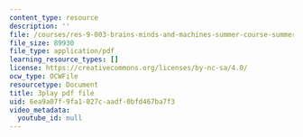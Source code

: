```yaml
---
content_type: resource
description: ''
file: /courses/res-9-003-brains-minds-and-machines-summer-course-summer-2015/6ea9a07f9fa1027caadf0bfd467ba7f3_Em9I6XTQA3I.pdf
file_size: 89930
file_type: application/pdf
learning_resource_types: []
license: https://creativecommons.org/licenses/by-nc-sa/4.0/
ocw_type: OCWFile
resourcetype: Document
title: 3play pdf file
uid: 6ea9a07f-9fa1-027c-aadf-0bfd467ba7f3
video_metadata:
  youtube_id: null
---
```

